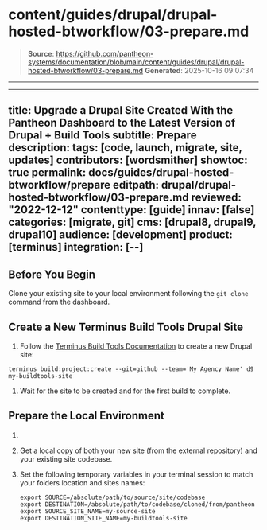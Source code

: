 # content/guides/drupal/drupal-hosted-btworkflow/03-prepare.md

> **Source**: https://github.com/pantheon-systems/documentation/blob/main/content/guides/drupal/drupal-hosted-btworkflow/03-prepare.md
> **Generated**: 2025-10-16 09:07:34

---

---
title: Upgrade a Drupal Site Created With the Pantheon Dashboard to the Latest Version of Drupal + Build Tools
subtitle: Prepare
description: 
tags: [code, launch, migrate, site, updates]
contributors: [wordsmither]
showtoc: true
permalink: docs/guides/drupal-hosted-btworkflow/prepare
editpath: drupal/drupal-hosted-btworkflow/03-prepare.md
reviewed: "2022-12-12"
contenttype: [guide]
innav: [false]
categories: [migrate, git]
cms: [drupal8, drupal9, drupal10]
audience: [development]
product: [terminus]
integration: [--]
---

## Before You Begin

Clone your existing site to your local environment following the `git clone` command from the dashboard.

## Create a New Terminus Build Tools Drupal Site

1. Follow the [Terminus Build Tools Documentation](/guides/build-tools/create-project/#create-a-build-tools-project) to create a new Drupal site:

  ```bash{promptUser: user}
  terminus build:project:create --git=github --team='My Agency Name' d9 my-buildtools-site
  ```

1. Wait for the site to be created and for the first build to complete.

## Prepare the Local Environment

1. <Partial file="drupal/prepare-local-environment-no-clone-no-alias.md" />

1. Get a local copy of both your new site (from the external repository) and your existing site codebase.

1. Set the following temporary variables in your terminal session to match your folders location and sites names:

   ```bash{promptUser: user}
   export SOURCE=/absolute/path/to/source/site/codebase
   export DESTINATION=/absolute/path/to/codebase/cloned/from/pantheon
   export SOURCE_SITE_NAME=my-source-site
   export DESTINATION_SITE_NAME=my-buildtools-site
   ```
